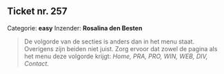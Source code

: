 ## Ticket nr. 257
Categorie: **easy**
Inzender:	**Rosalina den Besten**

> De volgorde van de secties is anders dan in het menu staat. Overigens zijn beiden niet juist. Zorg ervoor dat zowel de pagina als het menu deze volgorde krijgt: _Home, PRA, PRO, WIN, WEB, DIV, Contact_.
